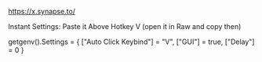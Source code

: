 https://x.synapse.to/

Instant Settings: Paste it Above Hotkey V (open it in Raw and copy then)

getgenv().Settings = {
    ["Auto Click Keybind"] = "V",
    ["GUI"] = true,
    ["Delay"] = 0
}
